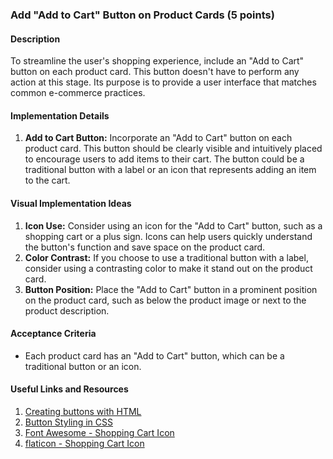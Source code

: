 ### Add "Add to Cart" Button on Product Cards (5 points)

#### Description

To streamline the user's shopping experience, include an "Add to Cart" button on each product card. This button doesn't have to perform any action at this stage. Its purpose is to provide a user interface that matches common e-commerce practices.

#### Implementation Details

1. **Add to Cart Button:** Incorporate an "Add to Cart" button on each product card. This button should be clearly visible and intuitively placed to encourage users to add items to their cart. The button could be a traditional button with a label or an icon that represents adding an item to the cart.

#### Visual Implementation Ideas

1. **Icon Use:** Consider using an icon for the "Add to Cart" button, such as a shopping cart or a plus sign. Icons can help users quickly understand the button's function and save space on the product card.
2. **Color Contrast:** If you choose to use a traditional button with a label, consider using a contrasting color to make it stand out on the product card.
3. **Button Position:** Place the "Add to Cart" button in a prominent position on the product card, such as below the product image or next to the product description.

#### Acceptance Criteria

- Each product card has an "Add to Cart" button, which can be a traditional button or an icon.

#### Useful Links and Resources

1. [Creating buttons with HTML](https://www.w3schools.com/tags/tag_button.asp)
2. [Button Styling in CSS](https://www.w3schools.com/css/css3_buttons.asp)
3. [Font Awesome - Shopping Cart Icon](https://fontawesome.com/v5.15/icons/shopping-cart)
4. [flaticon - Shopping Cart Icon](https://www.flaticon.com/free-icons/cart)
